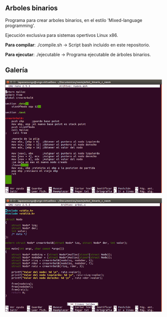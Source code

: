 ## Arboles binarios ##
Programa para crear arboles binarios, en el estilo 'Mixed-language programming'.

Ejecución exclusiva para sistemas opertivos Linux x86.

**Para compilar**: ./compile.sh -> Script bash incluído en este repositorio.

**Para ejecutar**: ./ejecutable -> Programa ejecutable de árboles binarios.

## Galería ##

![Nasm-image](https://github.com/cristiangranero90/arbolesBinarios_C_Nasm/blob/main/C-Nasm-selected/Captura%20de%20pantalla%20de%202023-11-01%2011-37-07.png)

![C-image](https://github.com/cristiangranero90/arbolesBinarios_C_Nasm/blob/main/C-Nasm-selected/Captura%20de%20pantalla%20de%202023-11-01%2011-37-35.png)
